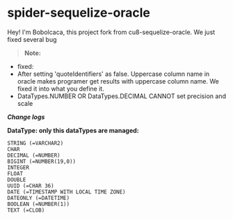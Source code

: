 **spider-sequelize-oracle**
===================

Hey! I'm Bobolcaca, this project fork from cu8-sequelize-oracle. We just fixed several bug 

> **Note:**

 - fixed:
  - After setting 'quoteIdentifiers' as false. Uppercase column name in oracle makes programer get results with uppercase column name. We fixed it into what you define it.
  - DataTypes.NUMBER OR DataTypes.DECIMAL CANNOT set precision and scale

***_Change logs_***

 

**DataType: only this dataTypes are managed:**

    STRING (=VARCHAR2)
    CHAR
    DECIMAL (=NUMBER)
    BIGINT (=NUMBER(19,0))
    INTEGER
    FLOAT
    DOUBLE
    UUID (=CHAR 36)
    DATE (=TIMESTAMP WITH LOCAL TIME ZONE)
    DATEONLY (=DATETIME)
    BOOLEAN (=NUMBER(1))
    TEXT (=CLOB)
